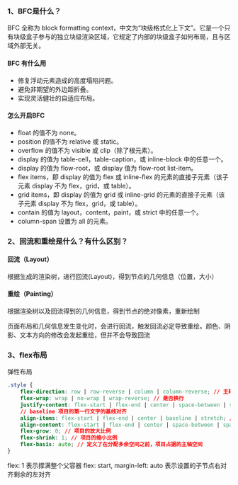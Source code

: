 ### 1、BFC是什么？
BFC 全称为 block formatting context，中文为“块级格式化上下文”。它是一个只有块级盒子参与的独立块级渲染区域，它规定了内部的块级盒子如何布局，且与区域外部无关。

#### BFC 有什么用
- 修复浮动元素造成的高度塌陷问题。
- 避免非期望的外边距折叠。
- 实现灵活健壮的自适应布局。
#### 怎么开启BFC
- float 的值不为 none。
- position 的值不为 relative 或 static。
- overflow 的值不为 visible 或 clip（除了根元素）。
- display 的值为 table-cell，table-caption，或 inline-block 中的任意一个。
- display 的值为 flow-root，或 display 值为 flow-root list-item。
- flex items，即 display 的值为 flex 或 inline-flex 的元素的直接子元素（该子元素 display 不为 flex，grid，或 table）。
- grid items，即 display 的值为 grid 或 inline-grid 的元素的直接子元素（该子元素 display 不为 flex，grid，或 table）。
- contain 的值为 layout，content，paint，或 strict 中的任意一个。
- column-span 设置为 all 的元素。

### 2、回流和重绘是什么？有什么区别？
#### 回流（Layout）
根据生成的渲染树，进行回流(Layout)，得到节点的几何信息（位置，大小）
#### 重绘（Painting）
根据渲染树以及回流得到的几何信息，得到节点的绝对像素，重新绘制

页面布局和几何信息发生变化时，会进行回流，触发回流必定导致重绘。颜色、阴影、文本方向的修改会发起重绘，但并不会导致回流
### 3、flex布局
弹性布局
```css
.style {
    flex-direction: row | row-reverse | column | column-reverse; // 主轴方向
    flex-wrap: wrap | no-wrap | wrap-reverse; // 是否换行
    justify-content: flex-start | flex-end | center | space-between | space-around; // 主轴上的对齐方式
    // baseline 项目的第一行文字的基线对齐
    align-items: flex-start | flex-end | center | baseline | stretch; // 项目在交叉轴上如何对齐
    align-content: flex-start | flex-end | center | space-between | space-around | stretch; // 定义了多根轴线的对齐方式
    flex-grow: 0; // 项目的放大比例
    flex-shrink: 1; // 项目的缩小比例
    flex-basis: auto; // 定义了在分配多余空间之前，项目占据的主轴空间
}
```
flex: 1 表示撑满整个父容器
flex: start, margin-left: auto 表示设置的子节点右对齐剩余的左对齐